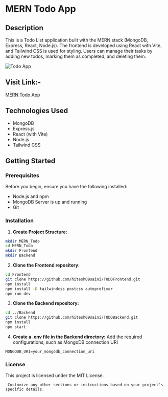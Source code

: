 # MERN Todo App

## Description

This is a Todo List application built with the MERN stack (MongoDB, Express, React, Node.js). The frontend is developed using React with Vite, and Tailwind CSS is used for styling. Users can manage their tasks by adding new todos, marking them as completed, and deleting them.

![Todo App ](https://hitesh09saini.github.io/FolioIMg/Screenshot%202023-12-13%20063738.png)

## Visit Link:-
[MERN Todo App](https://todobackend09.netlify.app/)

## Technologies Used

- MongoDB
- Express.js
- React (with Vite)
- Node.js
- Tailwind CSS

## Getting Started

### Prerequisites

Before you begin, ensure you have the following installed:

- Node.js and npm
- MongoDB Server is up and running
- Git 

### Installation
1. **Create Project Structure:**
```bash
mkdir MERN_Todo
cd MERN_Todo
mkdir Frontend
mkdir Backend
```

2. **Clone the Frontend repository:**
```bash
cd Frontend
git clone https://github.com/hitesh09saini/TODOFrontend.git
npm install
npm install -D tailwindcss postcss autoprefixer
npm run dev

```

3. **Clone the Backend repository:**
```bash
cd ../Backend
git clone https://github.com/hitesh09saini/TODOBackend.git
npm install
npm start
```
4. **Create a .env file in the Backend directory:**
  Add the required configurations, such as MongoDB connection URI
```env
MONGODB_URI=your_mongodb_connection_uri
```
### License
This project is licensed under the MIT License.
```vbnet
 Customize any other sections or instructions based on your project's specific details.
```
